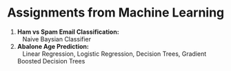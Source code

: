 # Assignments from Machine Learning

1. <b>Ham vs Spam Email Classification: <br></b>
&nbsp; &nbsp;Naive Baysian Classifier
2. <b>Abalone Age Prediction:<br></b>
&nbsp; &nbsp;Linear Regression, Logistic Regression, Decision Trees, Gradient Boosted Decision Trees
